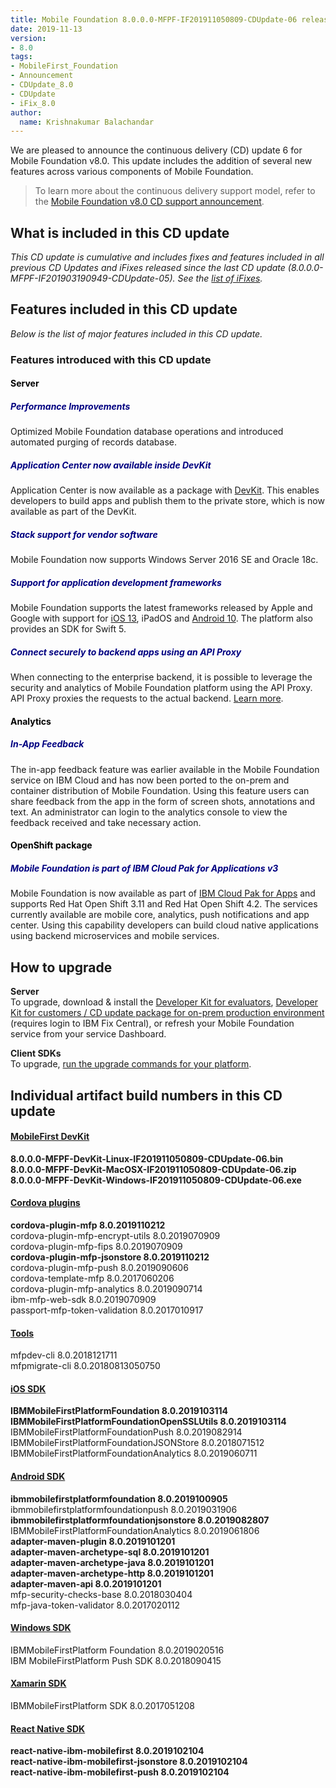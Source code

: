 ```yaml
---
title: Mobile Foundation 8.0.0.0-MFPF-IF201911050809-CDUpdate-06 released
date: 2019-11-13
version:
- 8.0
tags:
- MobileFirst_Foundation
- Announcement
- CDUpdate_8.0
- CDUpdate
- iFix_8.0
author:
  name: Krishnakumar Balachandar
---
```

We are pleased to announce the continuous delivery (CD) update 6 for Mobile Foundation v8.0. This update includes the addition of several new features across various components of Mobile Foundation.

>To learn more about the continuous delivery support model, refer to the [Mobile Foundation v8.0 CD support announcement](https://www-01.ibm.com/common/ssi/ShowDoc.wss?docURL=/common/ssi/rep_ca/0/897/ENUS217-390/index.html&request_locale=en).


## What is included in this CD update
*This CD update is cumulative and includes fixes and features included in all previous CD Updates and iFixes released since the last CD update (8.0.0.0-MFPF-IF201903190949-CDUpdate-05). See the [list of iFixes]({{site.baseurl}}/blog/2018/05/18/8-0-master-ifix-release/).*

## Features included in this CD update
*Below is the list of major features included in this CD update.*

### Features introduced with this CD update
>
#### <span style="color:Black">Server</span>
##### <span style="color:NAVY">**Performance Improvements**</span>
>
Optimized Mobile Foundation database operations and introduced automated purging of records database.
>
##### <span style="color:NAVY">**Application Center now available inside DevKit**</span>
>
Application Center is now available as a package with [DevKit]({{site.baseurl}}/downloads/). This enables developers to build apps and publish them to the private store, which is now available as part of the DevKit.
>
##### <span style="color:NAVY">**Stack support for vendor software**</span>
>
Mobile Foundation now supports Windows Server 2016 SE and Oracle 18c.
>
##### <span style="color:NAVY">**Support for application development frameworks**</span>
>
Mobile Foundation supports the latest frameworks released by Apple and Google with support for [iOS 13]({{site.baseurl}}/blog/2019/09/19/IBM-MobileFoundation-iOS13/), iPadOS and [Android 10]({{site.baseurl}}/blog/2019/09/04/mobilefirst-android-Q/). The platform also provides an SDK for Swift 5.
>
##### <span style="color:NAVY">**Connect securely to backend apps using an API Proxy**</span>
>
When connecting to the enterprise backend, it is possible to leverage the security and analytics of Mobile Foundation platform using the API Proxy. API Proxy proxies the requests to the actual backend. [Learn more]({{site.baseurl}}/tutorials/en/foundation/8.0/digital-app-builder/api-proxy/).
>

>
#### <span style="color:Black">Analytics</span>
##### <span style="color:NAVY">**In-App Feedback**</span>
>
The in-app feedback feature was earlier available in the Mobile Foundation service on IBM Cloud and has now been ported to the on-prem and container distribution of Mobile Foundation. Using this feature users can share feedback from the app in the form of screen shots, annotations and text. An administrator can login to the analytics console to view the feedback received and take necessary action.
>

>
#### <span style="color:Black">OpenShift package</span>
##### <span style="color:NAVY">**Mobile Foundation is part of IBM Cloud Pak for Applications v3**</span>
>
Mobile Foundation is now available as part of [IBM Cloud Pak for Apps]({{site.baseurl}}/blog/2019/09/13/announcing-support-for-mf-on-rhocp/) and supports Red Hat Open Shift 3.11 and Red Hat Open Shift 4.2. The services currently available are mobile core, analytics, push notifications and app center. Using this capability developers can build cloud native applications using backend microservices and mobile services.
>

## How to upgrade
**Server**  
To upgrade, download &amp; install the [Developer Kit for evaluators]({{site.baseurl}}/downloads/), [Developer Kit for customers / CD update package for on-prem production environment](http://www.ibm.com/support/fixcentral/quickorder?product=ibm%2FOther+software%2FIBM+MobileFirst+Platform+Foundation&fixids=8.0.0.0-MFPF-IF201911050809-CDUpdate-06&source=SAR) (requires login to IBM Fix Central), or refresh your Mobile Foundation service from your service Dashboard.

**Client SDKs**  
To upgrade, [run the upgrade commands for your platform]({{site.baseurl}}/tutorials/en/foundation/8.0/application-development/sdk/).


## Individual artifact build numbers in this CD update

<div class="panel-group accordion" id="mfp-component-builds-IF201911050809" role="tablist">
    <div class="panel panel-default">
        <div class="panel-heading" role="tab" id="mfp-devkit-IF201911050809">
            <h4 class="panel-title">
                <a role="button" data-toggle="collapse" data-parent="#mfp-component-builds-IF201911050809" href="#collapse-mfp-devkit-IF201911050809" aria-expanded="true" aria-controls="collapse-mfp-devkit-IF201911050809"><b>MobileFirst DevKit</b></a>
            </h4>
        </div>
        <div id="collapse-mfp-devkit-IF201911050809" class="panel-collapse collapse" role="tabpanel" aria-labelledby="mfp-devkit-IF201911050809">
            <div class="panel-body">
                  <b>8.0.0.0-MFPF-DevKit-Linux-IF201911050809-CDUpdate-06.bin</b><br/>
                  <b>8.0.0.0-MFPF-DevKit-MacOSX-IF201911050809-CDUpdate-06.zip</b><br/>
                  <b>8.0.0.0-MFPF-DevKit-Windows-IF201911050809-CDUpdate-06.exe</b><br/>
            </div>
        </div>      
    </div>
    <div class="panel panel-default">
        <div class="panel-heading" role="tab" id="cordova-plugins-IF201911050809">
            <h4 class="panel-title">
                <a role="button" data-toggle="collapse" data-parent="#mfp-component-builds-IF201911050809" href="#collapse-cordova-plugins-IF201911050809" aria-expanded="true" aria-controls="collapse-cordova-plugins-IF201911050809"><b>Cordova plugins</b></a>
            </h4>
        </div>
        <div id="collapse-cordova-plugins-IF201911050809" class="panel-collapse collapse" role="tabpanel" aria-labelledby="cordova-plugins-IF201911050809">
            <div class="panel-body">
                  <b>cordova-plugin-mfp              8.0.2019110212</b><br/>
                  cordova-plugin-mfp-encrypt-utils   8.0.2019070909<br/>
                  cordova-plugin-mfp-fips            8.0.2019070909<br/>
                  <b>cordova-plugin-mfp-jsonstore      8.0.2019110212</b><br/>
                  cordova-plugin-mfp-push            8.0.2019090606<br/>
                  cordova-template-mfp               8.0.2017060206<br/>
                  cordova-plugin-mfp-analytics      8.0.2019090714<br/>
                  ibm-mfp-web-sdk                     8.0.2019070909<br/>
                  passport-mfp-token-validation      8.0.2017010917<br/>
            </div>
        </div>      
    </div>
    <div class="panel panel-default">
        <div class="panel-heading" role="tab" id="tools-IF201911050809">
            <h4 class="panel-title">
                <a role="button" data-toggle="collapse" data-parent="#mfp-component-builds-IF201911050809" href="#collapse-tools-IF201911050809" aria-expanded="true" aria-controls="collapse-tools-IF201911050809">Tools</a>
            </h4>
        </div>
        <div id="collapse-tools-IF201911050809" class="panel-collapse collapse" role="tabpanel" aria-labelledby="tools-IF201911050809">
            <div class="panel-body">
                  mfpdev-cli 8.0.2018121711<br/>
                  mfpmigrate-cli 8.0.20180813050750<br/>
            </div>
        </div>      
    </div>
    <div class="panel panel-default">
        <div class="panel-heading" role="tab" id="ios-sdk-IF201911050809">
            <h4 class="panel-title">
                <a role="button" data-toggle="collapse" data-parent="#mfp-component-builds-IF201911050809" href="#collapse-ios-sdk-IF201911050809" aria-expanded="true" aria-controls="collapse-ios-sdk-IF201911050809"><b>iOS SDK</b></a>
            </h4>
        </div>
        <div id="collapse-ios-sdk-IF201911050809" class="panel-collapse collapse" role="tabpanel" aria-labelledby="ios-sdk-IF201911050809">
            <div class="panel-body">
                    <b>IBMMobileFirstPlatformFoundation              8.0.2019103114</b><br/>
                    <b>IBMMobileFirstPlatformFoundationOpenSSLUtils   8.0.2019103114</b><br/>
                    IBMMobileFirstPlatformFoundationPush          8.0.2019082914<br/>
                    IBMMobileFirstPlatformFoundationJSONStore    8.0.2018071512<br/>
                    IBMMobileFirstPlatformFoundationAnalytics             8.0.2019060711<br/>
            </div>
        </div>      
    </div>
    <div class="panel panel-default">
        <div class="panel-heading" role="tab" id="android-sdk-IF201911050809">
            <h4 class="panel-title">
                <a role="button" data-toggle="collapse" data-parent="#mfp-component-builds-IF201911050809" href="#collapse-android-sdk-IF201911050809" aria-expanded="true" aria-controls="collapse-android-sdk-IF201911050809"><b>Android SDK</b></a>
            </h4>
        </div>
        <div id="collapse-android-sdk-IF201911050809" class="panel-collapse collapse" role="tabpanel" aria-labelledby="android-sdk-IF201911050809">
            <div class="panel-body">
                    <b>ibmmobilefirstplatformfoundation 8.0.2019100905</b><br/>
                    ibmmobilefirstplatformfoundationpush             8.0.2019031906<br/>
                    <b>ibmmobilefirstplatformfoundationjsonstore       8.0.2019082807</b><br/>
                    IBMMobileFirstPlatformFoundationAnalytics     8.0.2019061806<br/>
                    <b>adapter-maven-plugin               8.0.2019101201</b><br/>
                    <b>adapter-maven-archetype-sql       8.0.2019101201</b><br/>
                    <b>adapter-maven-archetype-java       8.0.2019101201</b><br/>
                    <b>adapter-maven-archetype-http       8.0.2019101201</b><br/>
                    <b>adapter-maven-api                  8.0.2019101201</b><br/>
                    mfp-security-checks-base          8.0.2018030404<br/>
                    mfp-java-token-validator          8.0.2017020112<br/>
            </div>
        </div>      
    </div>
    <div class="panel panel-default">
        <div class="panel-heading" role="tab" id="win-sdk-IF201911050809">
            <h4 class="panel-title">
                <a role="button" data-toggle="collapse" data-parent="#mfp-component-builds-IF201911050809" href="#collapse-win-sdk-IF201911050809" aria-expanded="true" aria-controls="collapse-win-sdk-IF201911050809">Windows SDK</a>
            </h4>
        </div>
        <div id="collapse-win-sdk-IF201911050809" class="panel-collapse collapse" role="tabpanel" aria-labelledby="win-sdk-IF201911050809">
            <div class="panel-body">
                    IBMMobileFirstPlatform Foundation 8.0.2019020516<br/>
                    IBM MobileFirstPlatform Push SDK  8.0.2018090415<br/>
            </div>
        </div>      
    </div>
    <div class="panel panel-default">
        <div class="panel-heading" role="tab" id="xamarin-sdk-IF201911050809">
            <h4 class="panel-title">
                <a role="button" data-toggle="collapse" data-parent="#mfp-component-builds-IF201911050809" href="#collapse-xamarin-sdk-IF201911050809" aria-expanded="true" aria-controls="collapse-xamarin-sdk-IF201911050809">Xamarin SDK</a>
            </h4>
        </div>
        <div id="collapse-xamarin-sdk-IF201911050809" class="panel-collapse collapse" role="tabpanel" aria-labelledby="xamarin-sdk-IF201911050809">
            <div class="panel-body">
                    IBMMobileFirstPlatform SDK 8.0.2017051208<br/>
            </div>
        </div>      
    </div>
    <div class="panel panel-default">
        <div class="panel-heading" role="tab" id="reactnative-sdk-IF201911050809">
            <h4 class="panel-title">
                <a role="button" data-toggle="collapse" data-parent="#mfp-component-builds-IF201911050809" href="#collapse-reactnative-sdk-IF201911050809" aria-expanded="true" aria-controls="collapse-reactnative-sdk-IF201911050809"><b>React Native SDK</b></a>
            </h4>
        </div>
        <div id="collapse-reactnative-sdk-IF201911050809" class="panel-collapse collapse" role="tabpanel" aria-labelledby="reactnative-sdk-IF201911050809">
            <div class="panel-body">
                    <b>react-native-ibm-mobilefirst 8.0.2019102104</b><br/>
                    <b>react-native-ibm-mobilefirst-jsonstore  8.0.2019102104</b><br/>
                    <b>react-native-ibm-mobilefirst-push 8.0.2019102104</b><br/>
            </div>
        </div>        
    </div>
</div>     
